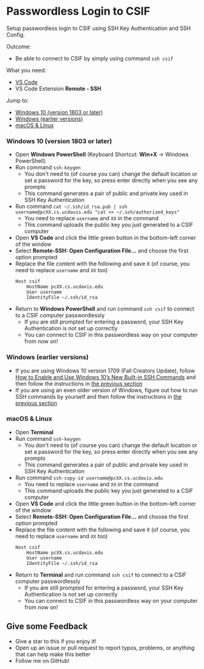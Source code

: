 # Passwordless Login to CSIF
Setup passwordless login to CSIF using SSH Key Authentication and SSH Config. 

Outcome: 
- Be able to connect to CSIF by simply using command `ssh csif`

What you need:
- [VS Code](https://code.visualstudio.com/)
- VS Code Extension **Remote - SSH**

Jump to: 
- [Windows 10 (version 1803 or later)](#windows-10-version-1803-or-later)
- [Windows (earlier versions)](#windows-earlier-versions)
- [macOS & Linux](#macos--linux)

### Windows 10 (version 1803 or later)

- Open **Windows PowerShell** (Keyboard Shortcut: **Win+X** -> Windows PowerShell)
- Run command `ssh-keygen`
  - You don't need to (of course you can) change the default location or set a password for the key, so press enter directly when you see any prompts
  - This command generates a pair of public and private key used in SSH Key Authentication
- Run command `cat ~/.ssh/id_rsa.pub | ssh username@pcXX.cs.ucdavis.edu "cat >> ~/.ssh/authorized_keys"`
  - You need to replace `username` and `XX` in the command
  - This command uploads the public key you just generated to a CSIF computer
- Open **VS Code** and click the little green button in the bottom-left corner of the window
- Select **Remote-SSH: Open Configuration File...** and choose the first option prompted
- Replace the file content with the following and save it (of course, you need to replace `username` and `XX` too)
    ```
    Host csif
        HostName pcXX.cs.ucdavis.edu
        User username
        IdentityFile ~/.ssh/id_rsa
    ```
- Return to **Windows PowerShell** and run command `ssh csif` to connect to a CSIF computer passwordlessly
  - If you are still prompted for entering a password, your SSH Key Authentication is not set up correctly
  - You can connect to CSIF in this passwordless way on your computer from now on!
  
### Windows (earlier versions)

- If you are using Windows 10 version 1709 (Fall Creators Update), follow [How to Enable and Use Windows 10’s New Built-in SSH Commands](https://www.howtogeek.com/336775/how-to-enable-and-use-windows-10s-built-in-ssh-commands/) and then follow the instructions in [the previous section](#windows-10-version-1803-or-later)
- If you are using an even older version of Windows, figure out how to run SSH commands by yourself and then follow the instructions in [the previous section](#windows-10-version-1803-or-later)

### macOS & Linux

- Open **Terminal**
- Run command `ssh-keygen`
  - You don't need to (of course you can) change the default location or set a password for the key, so press enter directly when you see any prompts
  - This command generates a pair of public and private key used in SSH Key Authentication
- Run command `ssh-copy-id username@pcXX.cs.ucdavis.edu`
  - You need to replace `username` and `XX` in the command
  - This command uploads the public key you just generated to a CSIF computer
- Open **VS Code** and click the little green button in the bottom-left corner of the window
- Select **Remote-SSH: Open Configuration File...** and choose the first option prompted
- Replace the file content with the following and save it (of course, you need to replace `username` and `XX` too)
    ```
    Host csif
        HostName pcXX.cs.ucdavis.edu
        User username
        IdentityFile ~/.ssh/id_rsa
    ```
- Return to **Terminal** and run command `ssh csif` to connect to a CSIF computer passwordlessly
  - If you are still prompted for entering a password, your SSH Key Authentication is not set up correctly
  - You can connect to CSIF in this passwordless way on your computer from now on!

 ## Give some Feedback
- Give a star to this if you enjoy it!
- Open up an issue or pull request to report typos, problems, or anything that can help make this better
- Follow me on GitHub!
